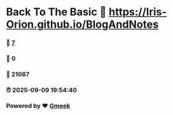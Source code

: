 # Back To The Basic :link: https://Iris-Orion.github.io/BlogAndNotes 
### :page_facing_up: [7](https://Iris-Orion.github.io/BlogAndNotes/tag.html) 
### :speech_balloon: 0 
### :hibiscus: 21087 
### :alarm_clock: 2025-09-09 19:54:40 
### Powered by :heart: [Gmeek](https://github.com/Meekdai/Gmeek)
